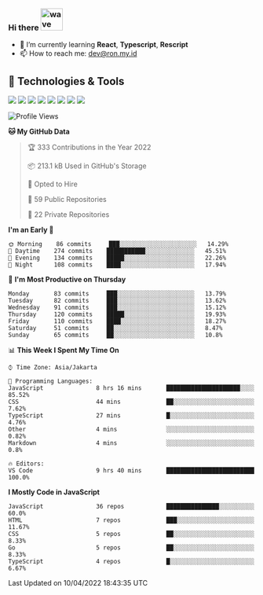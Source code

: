 ### Hi there <img src="https://i.ibb.co/q0Hx1KK/wave.gif" alt="wave" width="45px">

- 🌱 I’m currently learning **React**, **Typescript**, **Rescript**
- 📫 How to reach me: dev@ron.my.id

## 🔧 Technologies & Tools

![](https://img.shields.io/badge/OS-Linux-informational?style=flat&logo=linux&logoColor=white&color=2bbc8a)
![](https://img.shields.io/badge/OS-Windows-informational?style=flat&logo=windows&logoColor=white&color=2bbc8a)
![](https://img.shields.io/badge/Code-JavaScript-informational?style=flat&logo=javascript&logoColor=white&color=2bbc8a)
![](https://img.shields.io/badge/Code-Golang-informational?style=flat&logo=go&logoColor=white&color=2bbc8a)
![](https://img.shields.io/badge/Code-React-informational?style=flat&logo=react&logoColor=white&color=2bbc8a)
![](https://img.shields.io/badge/Code-Next-informational?style=flat&logo=next.js&logoColor=white&color=2bbc8a)
![](https://img.shields.io/badge/Shell-Bash-informational?style=flat&logo=gnu-bash&logoColor=white&color=2bbc8a)
![](https://img.shields.io/badge/Tools-Docker-informational?style=flat&logo=docker&logoColor=white&color=2bbc8a)

<!--START_SECTION:waka-->
![Profile Views](http://img.shields.io/badge/Profile%20Views-2-blue)

**🐱 My GitHub Data** 

> 🏆 333 Contributions in the Year 2022
 > 
> 📦 213.1 kB Used in GitHub's Storage 
 > 
> 💼 Opted to Hire
 > 
> 📜 59 Public Repositories 
 > 
> 🔑 22 Private Repositories  
 > 
**I'm an Early 🐤** 

```text
🌞 Morning    86 commits     ███░░░░░░░░░░░░░░░░░░░░░░   14.29% 
🌆 Daytime    274 commits    ███████████░░░░░░░░░░░░░░   45.51% 
🌃 Evening    134 commits    █████░░░░░░░░░░░░░░░░░░░░   22.26% 
🌙 Night      108 commits    ████░░░░░░░░░░░░░░░░░░░░░   17.94%

```
📅 **I'm Most Productive on Thursday** 

```text
Monday       83 commits     ███░░░░░░░░░░░░░░░░░░░░░░   13.79% 
Tuesday      82 commits     ███░░░░░░░░░░░░░░░░░░░░░░   13.62% 
Wednesday    91 commits     ███░░░░░░░░░░░░░░░░░░░░░░   15.12% 
Thursday     120 commits    █████░░░░░░░░░░░░░░░░░░░░   19.93% 
Friday       110 commits    ████░░░░░░░░░░░░░░░░░░░░░   18.27% 
Saturday     51 commits     ██░░░░░░░░░░░░░░░░░░░░░░░   8.47% 
Sunday       65 commits     ██░░░░░░░░░░░░░░░░░░░░░░░   10.8%

```


📊 **This Week I Spent My Time On** 

```text
⌚︎ Time Zone: Asia/Jakarta

💬 Programming Languages: 
JavaScript               8 hrs 16 mins       █████████████████████░░░░   85.52% 
CSS                      44 mins             ██░░░░░░░░░░░░░░░░░░░░░░░   7.62% 
TypeScript               27 mins             █░░░░░░░░░░░░░░░░░░░░░░░░   4.76% 
Other                    4 mins              ░░░░░░░░░░░░░░░░░░░░░░░░░   0.82% 
Markdown                 4 mins              ░░░░░░░░░░░░░░░░░░░░░░░░░   0.8%

🔥 Editors: 
VS Code                  9 hrs 40 mins       █████████████████████████   100.0%

```

**I Mostly Code in JavaScript** 

```text
JavaScript               36 repos            ███████████████░░░░░░░░░░   60.0% 
HTML                     7 repos             ███░░░░░░░░░░░░░░░░░░░░░░   11.67% 
CSS                      5 repos             ██░░░░░░░░░░░░░░░░░░░░░░░   8.33% 
Go                       5 repos             ██░░░░░░░░░░░░░░░░░░░░░░░   8.33% 
TypeScript               4 repos             █░░░░░░░░░░░░░░░░░░░░░░░░   6.67%

```



 Last Updated on 10/04/2022 18:43:35 UTC
<!--END_SECTION:waka-->
